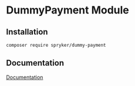 # DummyPayment Module

## Installation

```
composer require spryker/dummy-payment
```

## Documentation

[Documentation](https://spryker.github.io)
